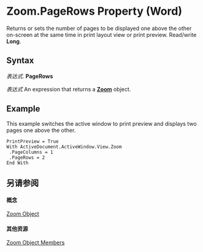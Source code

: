 
# Zoom.PageRows Property (Word)

Returns or sets the number of pages to be displayed one above the other on-screen at the same time in print layout view or print preview. Read/write  **Long**.


## Syntax

 _表达式_. **PageRows**

 _表达式_ An expression that returns a **[Zoom](9a07fe91-fe6c-21f8-7022-1c56676b89ef.md)** object.


## Example

This example switches the active window to print preview and displays two pages one above the other.


```
PrintPreview = True 
With ActiveDocument.ActiveWindow.View.Zoom 
 .PageColumns = 1 
 .PageRows = 2 
End With
```


## 另请参阅


#### 概念


[Zoom Object](9a07fe91-fe6c-21f8-7022-1c56676b89ef.md)
#### 其他资源


[Zoom Object Members](http://msdn.microsoft.com/library/9e147daf-bb28-14e0-5f99-69e19952500f%28Office.15%29.aspx)